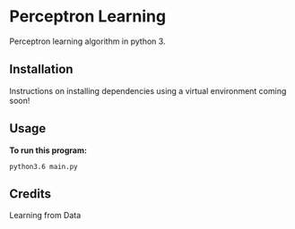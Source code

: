 # Perceptron Learning

Perceptron learning algorithm in python 3.

## Installation

Instructions on installing  dependencies using a virtual environment coming soon!


## Usage

**To run this program:**
```
python3.6 main.py
```

## Credits
Learning from Data